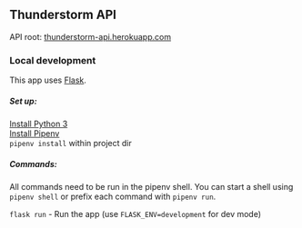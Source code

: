 ## Thunderstorm API

API root: [thunderstorm-api.herokuapp.com](https://thunderstorm-api.herokuapp.com)

### Local development
This app uses [Flask](http://flask.pocoo.org/).

##### Set up:
[Install Python 3](https://www.python.org/)  
[Install Pipenv](https://pipenv.readthedocs.io/en/latest/)  
`pipenv install` within project dir

##### Commands:
All commands need to be run in the pipenv shell. You can start a shell using
`pipenv shell` or prefix each command with `pipenv run`.

`flask run` - Run the app (use `FLASK_ENV=development` for dev mode)
